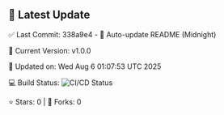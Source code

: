 ## 🚀 Latest Update

✅ Last Commit: 338a9e4 - 🤖 Auto-update README (Midnight)

🌟 Current Version: v1.0.0

📅 Updated on: Wed Aug  6 01:07:53 UTC 2025

💻 Build Status: ![CI/CD Status](https://github.com/SaiAryan1784/wedding_frontend/actions/workflows/update-readme.yml/badge.svg)

⭐️ Stars: 0 | 🍴 Forks: 0
